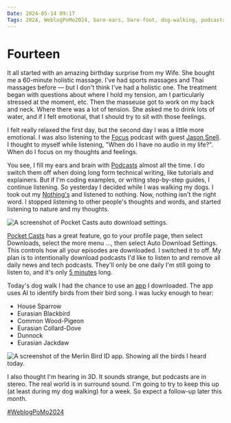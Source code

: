 ```yaml
---
Date: 2024-05-14 09:17
Tags: 2024, WeblogPoMo2024, bare-ears, bare-foot, dog-walking, podcasts, birding
---
```


# Fourteen

It all started with an amazing birthday surprise from my Wife. She bought me a 60-minute holistic massage. I've had sports massages and Thai massages before — but I don't think I've had a holistic one. The treatment began with questions about where I hold my tension, am I particularly stressed at the moment, etc. Then the masseuse got to work on my back and neck. Where there was a lot of tension. She asked me to drink lots of water, and if I felt emotional, that I should try to sit with those feelings.

I felt really relaxed the first day, but the second day I was a little more emotional. I was also listening to the [Focus](https://www.relay.fm/focused) podcast with guest [Jason Snell](https://zeppelin.flights/@jsnell). I thought to myself while listening, "When do I have no audio in my life?". When do I focus on my thoughts and feelings. 

You see, I fill my ears and brain with [Podcasts](https://now.stollerys.co.uk/) almost all the time. I do switch them off when doing long form technical writing, like tutorials and explainers. But if I'm coding examples, or writing step-by-step guides, I continue listening. So yesterday I decided while I was walking my dogs. I took out my [Nothing's](https://nothing.tech/products/ear-2) and listened to nothing. Now, nothing isn't the right word. I stopped listening to other people's thoughts and words, and started listening to nature and my thoughts.

![A screenshot of Pocket Casts auto download settings. ](https://cdn.some.pics/phils/66433abea1c6d.png)

[Pocket Casts](https://pocketcasts.com/) has a great feature, go to your profile page, then select Downloads, select the more menu …, then select Auto Download Settings. This controls how all your episodes are downloaded. I switched it to off. My plan is to intentionally download podcasts I'd like to listen to and remove all daily news and tech podcasts. They'll only be one daily I'm still going to listen to, and it's only [5 minutes](https://daily.lexfriedman.com/) long.

Today's dog walk I had the chance to use an [app](https://apps.apple.com/us/app/merlin-bird-id-by-cornell-lab/id773457673) I downloaded. The app uses AI to identify birds from their bird song. I was lucky enough to hear:

- House Sparrow
- Eurasian Blackbird
- Common Wood-Pigeon
- Eurasian Collard-Dove
- Dunnock
- Eurasian Jackdaw

![A screenshot of the Merlin Bird ID app. Showing all the birds I heard today. ](https://cdn.some.pics/phils/66433f131f3c4.png)

I also thought I'm hearing in 3D. It sounds strange, but podcasts are in stereo. The real world is in surround sound. I'm going to try to keep this up (at least during my dog walking) for a week. So expect a follow-up later this month. 

[#WeblogPoMo2024](https://weblog.anniegreens.lol/weblog-posting-month-2024)